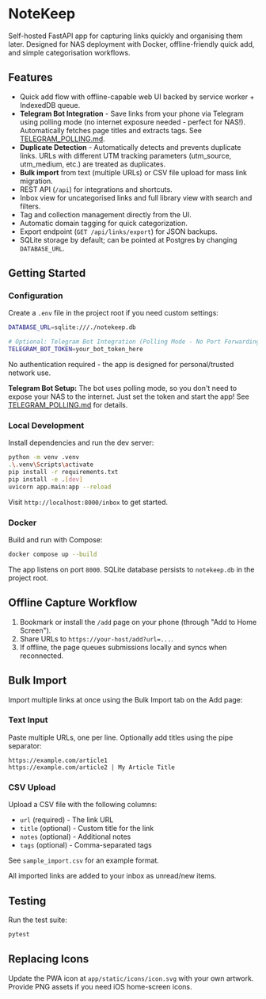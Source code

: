 # NoteKeep

Self-hosted FastAPI app for capturing links quickly and organising them later. Designed for NAS deployment with Docker, offline-friendly quick add, and simple categorisation workflows.

## Features

- Quick add flow with offline-capable web UI backed by service worker + IndexedDB queue.
- **Telegram Bot Integration** - Save links from your phone via Telegram using polling mode (no internet exposure needed - perfect for NAS!). Automatically fetches page titles and extracts tags. See [TELEGRAM_POLLING.md](TELEGRAM_POLLING.md).
- **Duplicate Detection** - Automatically detects and prevents duplicate links. URLs with different UTM tracking parameters (utm_source, utm_medium, etc.) are treated as duplicates.
- **Bulk import** from text (multiple URLs) or CSV file upload for mass link migration.
- REST API (`/api`) for integrations and shortcuts.
- Inbox view for uncategorised links and full library view with search and filters.
- Tag and collection management directly from the UI.
- Automatic domain tagging for quick categorization.
- Export endpoint (`GET /api/links/export`) for JSON backups.
- SQLite storage by default; can be pointed at Postgres by changing `DATABASE_URL`.

## Getting Started

### Configuration

Create a `.env` file in the project root if you need custom settings:

```bash
DATABASE_URL=sqlite:///./notekeep.db

# Optional: Telegram Bot Integration (Polling Mode - No Port Forwarding!)
TELEGRAM_BOT_TOKEN=your_bot_token_here
```

No authentication required - the app is designed for personal/trusted network use.

**Telegram Bot Setup:** The bot uses polling mode, so you don't need to expose your NAS to the internet. Just set the token and start the app! See [TELEGRAM_POLLING.md](TELEGRAM_POLLING.md) for details.

### Local Development

Install dependencies and run the dev server:

```bash
python -m venv .venv
.\.venv\Scripts\activate
pip install -r requirements.txt
pip install -e .[dev]
uvicorn app.main:app --reload
```

Visit `http://localhost:8000/inbox` to get started.

### Docker

Build and run with Compose:

```bash
docker compose up --build
```

The app listens on port `8000`. SQLite database persists to `notekeep.db` in the project root.

## Offline Capture Workflow

1. Bookmark or install the `/add` page on your phone (through "Add to Home Screen").
2. Share URLs to `https://your-host/add?url=...`.
3. If offline, the page queues submissions locally and syncs when reconnected.

## Bulk Import

Import multiple links at once using the Bulk Import tab on the Add page:

### Text Input
Paste multiple URLs, one per line. Optionally add titles using the pipe separator:
```
https://example.com/article1
https://example.com/article2 | My Article Title
```

### CSV Upload
Upload a CSV file with the following columns:
- `url` (required) - The link URL
- `title` (optional) - Custom title for the link
- `notes` (optional) - Additional notes
- `tags` (optional) - Comma-separated tags

See `sample_import.csv` for an example format.

All imported links are added to your inbox as unread/new items.

## Testing

Run the test suite:

```bash
pytest
```

## Replacing Icons

Update the PWA icon at `app/static/icons/icon.svg` with your own artwork. Provide PNG assets if you need iOS home-screen icons.
